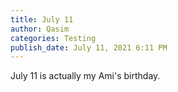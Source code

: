 ```yaml
---
title: July 11
author: Qasim
categories: Testing
publish_date: July 11, 2021 6:11 PM
---
```

July 11 is actually my Ami's birthday.
